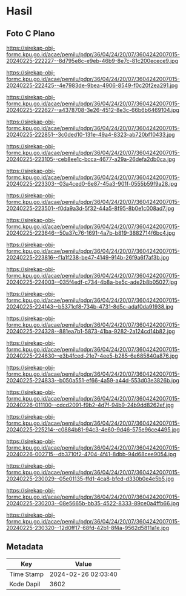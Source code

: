 # Hasil

## Foto C Plano

https://sirekap-obj-formc.kpu.go.id/acae/pemilu/pdpr/36/04/24/20/07/3604242007015-20240225-222227--8d795e8c-e9eb-46b9-8e7c-81c200ecece9.jpg

https://sirekap-obj-formc.kpu.go.id/acae/pemilu/pdpr/36/04/24/20/07/3604242007015-20240225-222425--4e7983de-9bea-4906-8549-f0c20f2ea291.jpg

https://sirekap-obj-formc.kpu.go.id/acae/pemilu/pdpr/36/04/24/20/07/3604242007015-20240225-222627--a4378708-3e26-4512-8e3c-66b6b6469104.jpg

https://sirekap-obj-formc.kpu.go.id/acae/pemilu/pdpr/36/04/24/20/07/3604242007015-20240225-222851--3c0ded10-131e-49a4-8323-ab720bf10433.jpg

https://sirekap-obj-formc.kpu.go.id/acae/pemilu/pdpr/36/04/24/20/07/3604242007015-20240225-223105--ceb8ee1c-bcca-4677-a29a-26defa2db0ca.jpg

https://sirekap-obj-formc.kpu.go.id/acae/pemilu/pdpr/36/04/24/20/07/3604242007015-20240225-223303--03a4ced0-6e87-45a3-901f-0555b59f9a28.jpg

https://sirekap-obj-formc.kpu.go.id/acae/pemilu/pdpr/36/04/24/20/07/3604242007015-20240225-223501--f0da9a3d-5f32-44a5-8f95-8b0e1c008ad7.jpg

https://sirekap-obj-formc.kpu.go.id/acae/pemilu/pdpr/36/04/24/20/07/3604242007015-20240225-223646--50a37c76-1691-4a7b-b819-3882714f6bc4.jpg

https://sirekap-obj-formc.kpu.go.id/acae/pemilu/pdpr/36/04/24/20/07/3604242007015-20240225-223816--f1a1f238-be47-4149-914b-26f9a6f7af3b.jpg

https://sirekap-obj-formc.kpu.go.id/acae/pemilu/pdpr/36/04/24/20/07/3604242007015-20240225-224003--035f4edf-c734-4b8a-be5c-ade2b8b05027.jpg

https://sirekap-obj-formc.kpu.go.id/acae/pemilu/pdpr/36/04/24/20/07/3604242007015-20240225-224143--b5371cf8-734b-4731-8d5c-adaf0da91938.jpg

https://sirekap-obj-formc.kpu.go.id/acae/pemilu/pdpr/36/04/24/20/07/3604242007015-20240225-224328--881ea7b1-5873-41ba-9282-2a124cd14b82.jpg

https://sirekap-obj-formc.kpu.go.id/acae/pemilu/pdpr/36/04/24/20/07/3604242007015-20240225-224630--e3b4fced-21e7-4ee5-b285-6e685840a876.jpg

https://sirekap-obj-formc.kpu.go.id/acae/pemilu/pdpr/36/04/24/20/07/3604242007015-20240225-224833--b050a551-ef66-4a59-a44d-553d03e3826b.jpg

https://sirekap-obj-formc.kpu.go.id/acae/pemilu/pdpr/36/04/24/20/07/3604242007015-20240226-011100--cdcd2091-f9b2-4d7f-94b9-24b9dd8262ef.jpg

https://sirekap-obj-formc.kpu.go.id/acae/pemilu/pdpr/36/04/24/20/07/3604242007015-20240225-225214--c0884b81-94c3-4e60-9d46-575e96ce4495.jpg

https://sirekap-obj-formc.kpu.go.id/acae/pemilu/pdpr/36/04/24/20/07/3604242007015-20240226-002715--db3710f2-4704-4f41-8dbb-94d68cee9054.jpg

https://sirekap-obj-formc.kpu.go.id/acae/pemilu/pdpr/36/04/24/20/07/3604242007015-20240225-230029--05e01135-ffd1-4ca8-bfed-d330b0e4e5b5.jpg

https://sirekap-obj-formc.kpu.go.id/acae/pemilu/pdpr/36/04/24/20/07/3604242007015-20240225-230203--08e5665b-bb35-4522-8333-89ce0a4ffb66.jpg

https://sirekap-obj-formc.kpu.go.id/acae/pemilu/pdpr/36/04/24/20/07/3604242007015-20240225-230320--12d0ff17-68fd-42b1-8f4a-9562d5811a1e.jpg


## Metadata

| Key        | Value               |
| ---------- | ------------------- |
| Time Stamp | 2024-02-26 02:03:40 |
| Kode Dapil | 3602                |



